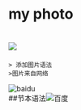 # my photo
![](http://b50.photo.store.qq.com/psu?/164d5867-5ced-4145-8bcb-d811efc5d3ad/k*ny2FGtUnuOWV4j.3GIIEFsnTlpwNz.Q355f2zs*pc!/b/YQc7mCJIfAAAYrGf2R0psgAAbxAZaCRfHwAA&a=58&b=50&o=61&bo=ngK.ASADFQIBBTU!&rf=viewer_4)
======
	> 添加图片语法
	>图片来自网络
![baidu](http://www.baidu.com/img/bdlogo.gif "百度logo")  
##节本语法![百度](http://www.baidu.com/img/bdlogo.gif "百度logo")  	